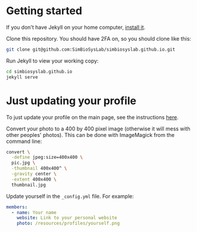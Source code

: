 # Getting started

If you don't have Jekyll on your home computer, [install it](https://jekyllrb.com/docs/quickstart/).

Clone this repository. You should have 2FA on, so you should clone like this:

```bash
git clone git@github.com:SimBioSysLab/simbiosyslab.github.io.git
```

Run Jekyll to view your working copy:

```bash
cd simbiosyslab.github.io
jekyll serve
```

# Just updating your profile

To just update your profile on the main page, see the instructions [here](https://github.com/SimBioSysLab/simbiosyslab.github.io/blob/master/_config.yml#L27).

Convert your photo to a 400 by 400 pixel image (otherwise it will mess with other peoples' photos). This can be done with ImageMagick from the command line:

```bash
convert \
  -define jpeg:size=400x400 \
  pic.jpg \
  -thumbnail 400x400^ \
  -gravity center \
  -extent 400x400 \
  thumbnail.jpg
```

Update yourself in the `_config.yml` file. For example:

```yaml
members:
  - name: Your name
    website: Link to your personal website
    photo: /resources/profiles/yourself.png
```
